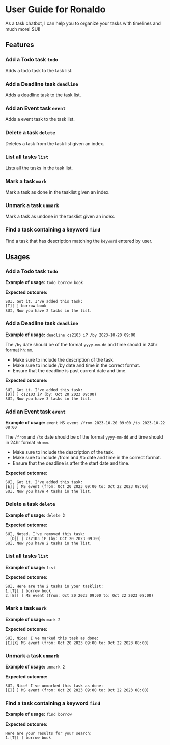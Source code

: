 # User Guide for Ronaldo
As a task chatbot, I can help you to organize your tasks with timelines and much more! SUI!
## Features 

### Add a Todo task `todo`

Adds a todo task to the task list.

### Add a Deadline task `deadline`

Adds a deadline task to the task list.

### Add an Event task `event`

Adds a event task to the task list.

### Delete a task `delete`

Deletes a task from the task list given an index.

### List all tasks `list`

Lists all the tasks in the task list.

### Mark a task `mark`

Mark a task as done in the tasklist given an index.

### Unmark a task `unmark`

Mark a task as undone in the tasklist given an index.

### Find a task containing a keyword `find`

Find a task that has description matching the `keyword` entered by user.

## Usages

### Add a Todo task `todo`

**Example of usage:** `todo borrow book`

**Expected outcome:**

```
SUI, Got it. I've added this task:
[T][ ] borrow book
SUI, Now you have 2 tasks in the list.
```

### Add a Deadline task `deadline`

**Example of usage:** `deadline cs2103 iP /by 2023-10-20 09:00`

The `/by` date should be of the format `yyyy-mm-dd` and time should in 24hr format `hh:mm`.

+ Make sure to include the description of the task.
+ Make sure to include /by date and time in the correct format.
+ Ensure that the deadline is past current date and time.

**Expected outcome:**

```
SUI, Got it. I've added this task:
[D][ ] cs2103 iP (by: Oct 20 2023 09:00)
SUI, Now you have 3 tasks in the list.
```

### Add an Event task `event`

**Example of usage:** `event MS event /from 2023-10-20 09:00 /to 2023-10-22 08:00`

The `/from` and `/to` date should be of the format `yyyy-mm-dd` and time should in 24hr format `hh:mm`.

+ Make sure to include the description of the task.
+ Make sure to include /from and /to date and time in the correct format.
+ Ensure that the deadline is after the start date and time.

**Expected outcome:**

```
SUI, Got it. I've added this task:
[E][ ] MS event (from: Oct 20 2023 09:00 to: Oct 22 2023 08:00)
SUI, Now you have 4 tasks in the list.
```

### Delete a task `delete`

**Example of usage:** `delete 2`

**Expected outcome:**

```
SUI, Noted. I've removed this task:
  [D][ ] cs2103 iP (by: Oct 20 2023 09:00)
SUI, Now you have 2 tasks in the list.
```

### List all tasks `list`

**Example of usage:** `list`

**Expected outcome:**

```
SUI, Here are the 2 tasks in your tasklist:
1.[T][ ] borrow book
2.[E][ ] MS event (from: Oct 20 2023 09:00 to: Oct 22 2023 08:00)
```

### Mark a task `mark`

**Example of usage:** `mark 2`

**Expected outcome:**

```
SUI, Nice! I've marked this task as done:
[E][X] MS event (from: Oct 20 2023 09:00 to: Oct 22 2023 08:00)
```

### Unmark a task `unmark`

**Example of usage:** `unmark 2`

**Expected outcome:**

```
SUI, Nice! I've unmarked this task as done:
[E][ ] MS event (from: Oct 20 2023 09:00 to: Oct 22 2023 08:00)
```

### Find a task containing a keyword `find`

**Example of usage:** `find borrow`

**Expected outcome:**

```
Here are your results for your search:
1.[T][ ] borrow book
```
